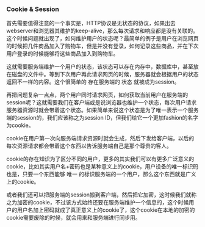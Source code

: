 ### Cookie & Session 

首先需要值得注意的一个事实是，HTTP协议是无状态的协议，如果出去webserver和浏览器其维护的keep-alive，那么每次请求和响应都是没有关联的。这个时候问题就出现了，如何维护用户的状态呢？最简单的例子是用户在浏览网页的时候把几件商品加入了购物车，但是并没有登录，如何记录这些商品，并在下次用户登录的时候能够将这些商品加入到购物车。

这就需要服务端维护一个用户的状态，该状态可以存在内存中，数据库中，甚至放在磁盘的文件中。等到下次用户再此请求网页的时候，服务器就会根据用户的状态返回不一样的内容。这个很简单的 存在服务端的 状态 就被成为session。

再把问题复杂一点点，两个用户同时请求网页，如何获取当前用户在服务端的session呢？这就需要我们在客户端或是说浏览器也维护一个状态，每次用户请求服务器资源时就会带着这个状态。如果简单来说这个状态是为了唯一表示一个服务端的session的，我们应该称之为session ID，但我们给它一个更加fashion的名字为cookie。

cookie在用户第一次向服务端请求资源时就会生成，然后下发给客户端，以后的每次资源请求都会带着这个东西以告诉服务端自己是那个尊贵的客人。

cookie的存在知识为了区分不同的用户，更多的其实我们可以有更多广泛意义的cookie，比如其实用户名+密码也是某种意义上的cookie，用户设备的唯一标识码也是，只要一个东西能够 唯一 的标识服务端的一个用户，那么这个东西就是广义上的cookie。

或者我们还可以把服务端的session搬到客户端，然后把它加密，这时候我们就称之为加密的cookie，不过该方式始终还要在服务端维护一个信息的，这个时候用户的用户名加上密码就成了真正意义上的cookie了，这个cookie在本地的加密的cookie需要废除的时候，就会用来和服务端进行同步用。